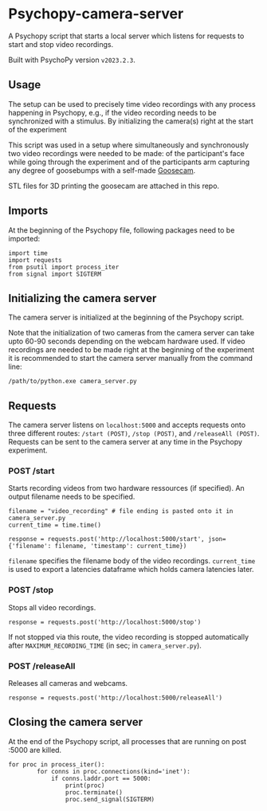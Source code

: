 # Psychopy-camera-server
A Psychopy script that starts a local server which listens for requests to start and stop video recordings.

Built with PsychoPy version ```v2023.2.3```.

## Usage
The setup can be used to precisely time video recordings with any process happening in Psychopy, e.g., if the video recording needs to be synchronized with a stimulus. By initializing the camera(s) right at the start of the experiment

This script was used in a setup where simultaneously and synchronously two video recordings were needed to be made: of the participant's face while going through the experiment and of the participants arm capturing any degree of goosebumps with a self-made [Goosecam](https://www.psy.uni-hamburg.de/service/technischer-service/technicaloffers/projects/goosecam.html). 

STL files for 3D printing the goosecam are attached in this repo.

## Imports
At the beginning of the Psychopy file, following packages need to be imported: 
```
import time
import requests
from psutil import process_iter
from signal import SIGTERM
```

## Initializing the camera server
The camera server is initialized at the beginning of the Psychopy script. 

Note that the initialization of two cameras from the camera server can take upto 60-90 seconds depending on the webcam hardware used. If video recordings are needed to be made right at the beginning of the experiment it is recommended to start the camera server manually from the command line:
```
/path/to/python.exe camera_server.py
```

## Requests
The camera server listens on ```localhost:5000``` and accepts requests onto three different routes: ```/start (POST)```, ```/stop (POST)```, and ```/releaseAll (POST)```. Requests can be sent to the camera server at any time in the Psychopy experiment.

### POST /start
Starts recording videos from two hardware ressources (if specified). An output filename needs to be specified.
```
filename = "video_recording" # file ending is pasted onto it in camera_server.py
current_time = time.time()

response = requests.post('http://localhost:5000/start', json={'filename': filename, 'timestamp': current_time})
```
```filename``` specifies the filename body of the video recordings. ```current_time``` is used to export a latencies dataframe which holds camera latencies later.

### POST /stop
Stops all video recordings.
```
response = requests.post('http://localhost:5000/stop')
```

If not stopped via this route, the video recording is stopped automatically after ```MAXIMUM_RECORDING_TIME``` (in sec; in ```camera_server.py```).

### POST /releaseAll
Releases all cameras and webcams.
```
response = requests.post('http://localhost:5000/releaseAll')
```

## Closing the camera server
At the end of the Psychopy script, all processes that are running on post :5000 are killed.
```
for proc in process_iter():
        for conns in proc.connections(kind='inet'):
            if conns.laddr.port == 5000:
                print(proc)
                proc.terminate()
                proc.send_signal(SIGTERM) 
```
